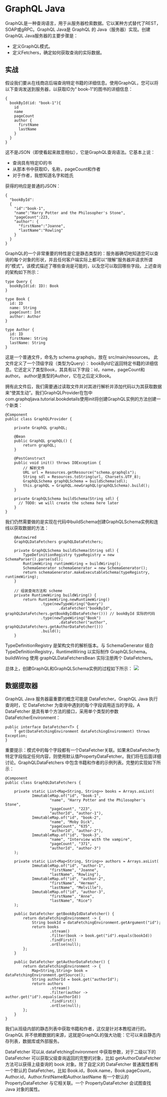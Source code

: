 #  GraphQL Java
GraphQL是一种查询语言，用于从服务器检索数据。它以某种方式替代了REST，SOAP或gRPC。GraphQL Java是 GraphQL 的 Java（服务器）实现。创建GraphQL Java服务器的主要步骤是：
- 定义GraphQL模式。
- 定义Fetchers，确定如何获取查询的实际数据。

## 实战
假设我们要从在线商店后端查询特定书籍的详细信息。使用GraphQL，您可以将以下查询发送到服务器，以获取ID为“ book-1”的图书的详细信息：
```
{
  bookById(id: "book-1"){
    id
    name
    pageCount
    author {
      firstName
      lastName
    }
  }
}
```
这不是JSON（即使看起来故意相似），它是GraphQL查询语法。它基本上说：
- 查询具有特定ID的书
- 从那本书中获取ID，名称，pageCount和作者
- 对于作者，我想知道名字和姓氏

获得的响应是普通的JSON：
```
{ 
  "bookById":
  {
    "id":"book-1",
    "name":"Harry Potter and the Philosopher's Stone",
    "pageCount":223,
    "author": {
      "firstName":"Joanne",
      "lastName":"Rowling"
    }
  }
}
```
GraphQL的一个非常重要的特性是它是静态类型的：服务器确切地知道您可以查询的每个对象的形状，并且任何客户端实际上都可以“理解”服务器并请求所谓的“模式”。该模式描述了哪些查询是可能的，以及您可以取回哪些字段。上述查询的架构如下所示：
```
type Query {
  bookById(id: ID): Book 
}

type Book {
  id: ID
  name: String
  pageCount: Int
  author: Author
}

type Author {
  id: ID
  firstName: String
  lastName: String
}
```
这是一个普通文件，命名为 schema.graphqls，放在 src/main/resources。
此文件定义了一个顶级字段（类型为Query）： bookById它返回特定书籍的详细信息。它还定义了类型Book，其具有以下字段：id，name，pageCount和author。 author是类型的Author，它在之后定义Book。

拥有此文件后，我们需要通过读取文件并对其进行解析并添加代码以为其获取数据来“使其生动”。我们GraphQLProvider在包中com.graphqljava.tutorial.bookdetails使用init将创建GraphQL实例的方法创建一个新类：
```
@Component
public class GraphQLProvider {

    private GraphQL graphQL;

    @Bean
    public GraphQL graphQL() { 
        return graphQL;
    }

    @PostConstruct
    public void init() throws IOException {
        // 解析文件
        URL url = Resources.getResource("schema.graphqls");
        String sdl = Resources.toString(url, Charsets.UTF_8);
        GraphQLSchema graphQLSchema = buildSchema(sdl);
        this.graphQL = GraphQL.newGraphQL(graphQLSchema).build();
    }

    private GraphQLSchema buildSchema(String sdl) {
      // TODO: we will create the schema here later 
    }
}
```
我们仍然需要做的是实现在代码中buildSchema创建GraphQLSchema实例和连线以获取数据的方法：
```
    @Autowired
    GraphQLDataFetchers graphQLDataFetchers;

    private GraphQLSchema buildSchema(String sdl) {
        TypeDefinitionRegistry typeRegistry = new SchemaParser().parse(sdl);
        RuntimeWiring runtimeWiring = buildWiring();
        SchemaGenerator schemaGenerator = new SchemaGenerator();
        return schemaGenerator.makeExecutableSchema(typeRegistry, runtimeWiring);
    }

    // 组装查询方法和 scheme
    private RuntimeWiring buildWiring() {
        return RuntimeWiring.newRuntimeWiring()
                .type(newTypeWiring("Query")
                        .dataFetcher("bookById", graphQLDataFetchers.getBookByIdDataFetcher())) // bookById 实际的代码
                .type(newTypeWiring("Book")
                        .dataFetcher("author", graphQLDataFetchers.getAuthorDataFetcher()))
                .build();
    }
```
TypeDefinitionRegistry 是架构文件的解析版本。与 SchemaGenerator 结合 TypeDefinitionRegistry，RuntimeWiring 以实际制作 GraphQLSchema。buildWiring 使用 graphQLDataFetchersBean 实际注册两个 DataFetchers。

总体上，创建GraphQL和GraphQLSchema实例的过程如下所示：
![](2020-02-06-14-31-17.png)

## 数据提取器
GraphQL Java 服务器最重要的概念可能是 DataFetcher。GraphQL Java 执行查询时，它 DataFetcher 为查询中遇到的每个字段调用适当的字段。A DataFetcher 是具有单个方法的接口，采用单个类型的参数DataFetcherEnvironment：
```
public interface DataFetcher<T> {
    T get(DataFetchingEnvironment dataFetchingEnvironment) throws Exception;
}
```
重要提示：模式中的每个字段都有一个DataFetcher关联。如果未DataFetcher为特定字段指定任何内容，则使用默认值PropertyDataFetcher。我们将在后面详细讨论。GraphQLDataFetchers 中包含书籍和作者的示例列表。完整的实现如下所示：
```
@Component
public class GraphQLDataFetchers {

    private static List<Map<String, String>> books = Arrays.asList(
            ImmutableMap.of("id", "book-1",
                    "name", "Harry Potter and the Philosopher's Stone",
                    "pageCount", "223",
                    "authorId", "author-1"),
            ImmutableMap.of("id", "book-2",
                    "name", "Moby Dick",
                    "pageCount", "635",
                    "authorId", "author-2"),
            ImmutableMap.of("id", "book-3",
                    "name", "Interview with the vampire",
                    "pageCount", "371",
                    "authorId", "author-3")
    );

    private static List<Map<String, String>> authors = Arrays.asList(
            ImmutableMap.of("id", "author-1",
                    "firstName", "Joanne",
                    "lastName", "Rowling"),
            ImmutableMap.of("id", "author-2",
                    "firstName", "Herman",
                    "lastName", "Melville"),
            ImmutableMap.of("id", "author-3",
                    "firstName", "Anne",
                    "lastName", "Rice")
    );

    public DataFetcher getBookByIdDataFetcher() {
        return dataFetchingEnvironment -> {
            String bookId = dataFetchingEnvironment.getArgument("id");
            return books
                    .stream()
                    .filter(book -> book.get("id").equals(bookId))
                    .findFirst()
                    .orElse(null);
        };
    }

    public DataFetcher getAuthorDataFetcher() {
        return dataFetchingEnvironment -> {
            Map<String,String> book = dataFetchingEnvironment.getSource();
            String authorId = book.get("authorId");
            return authors
                    .stream()
                    .filter(author -> author.get("id").equals(authorId))
                    .findFirst()
                    .orElse(null);
        };
    }
}
```
我们从班级内部的静态列表中获取书籍和作者，这仅是针对本教程进行的。 GraphQL 并不依赖数据的来源，这就是GraphQL的强大功能：它可以来自静态内存列表，数据库或外部服务。

DataFetcher 可以从 dataFetchingEnvironment 中获取参数，对于二级以下的 DataFetcher 可以获取父级查询返回的完整的对象，比如 getAuthorDataFetcher 方法可以获得上级查询的 book 对象。除了自定义的 DataFetcher 普通属性都有一个默认的 DataFetcher。比如 Book.id，Book.name，Book.pageCount，Author.id，Author.firstName和Author.lastName 有一个默认的 PropertyDataFetcher 与它相关联。一个 PropertyDataFetcher 会试图查找 Java 对象的属性。